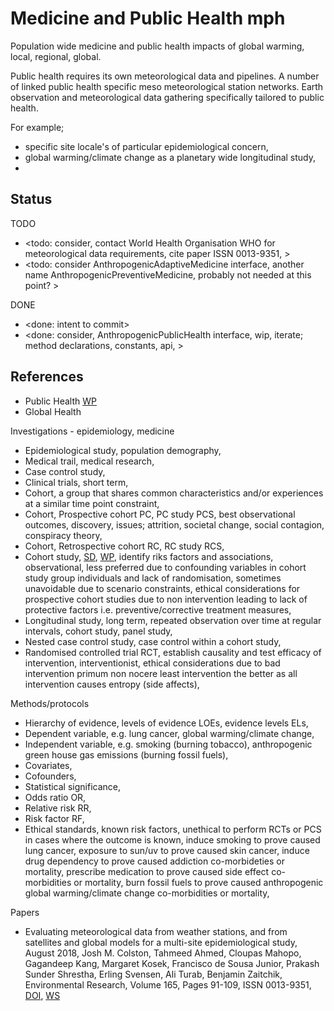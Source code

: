 # Medicine and Public Health mph

Population wide medicine and public health impacts of global warming, local, regional, global. 

Public health requires its own meteorological data and pipelines. A number of linked public health specific meso meteorological station networks. Earth observation and meteorological data gathering specifically tailored to public health.

For example;
* specific site locale's of particular epidemiological concern, 
* global warming/climate change as a planetary wide longitudinal study, 
* 

## Status

TODO
* <todo: consider, contact World Health Organisation WHO for meteorological data requirements, cite paper ISSN 0013-9351, >
* <todo: consider AnthropogenicAdaptiveMedicine interface, another name AnthropogenicPreventiveMedicine, probably not needed at this point? >

DONE
* <done: intent to commit>
* <done: consider, AnthropogenicPublicHealth interface, wip, iterate; method declarations, constants, api, >

## References

* Public Health [WP](https://en.wikipedia.org/wiki/Public_health)
* Global Health

Investigations - epidemiology, medicine
* Epidemiological study, population demography, 
* Medical trail, medical research, 
* Case control study, 
* Clinical trials, short term, 
* Cohort, a group that shares common characteristics and/or experiences at a similar time point constraint, 
* Cohort, Prospective cohort PC, PC study PCS, best observational outcomes, discovery, issues; attrition, societal change, social contagion, conspiracy theory, 
* Cohort, Retrospective cohort RC, RC study RCS, 
* Cohort study, [SD](https://www.sciencedirect.com/topics/agricultural-and-biological-sciences/cohort-studies), [WP](https://en.wikipedia.org/wiki/Cohort_study), identify riks factors and associations, observational, less preferred due to confounding variables in cohort study group individuals and lack of randomisation, sometimes unavoidable due to scenario constraints, ethical considerations for prospective cohort studies due to non intervention leading to lack of protective factors i.e. preventive/corrective treatment measures, 
* Longitudinal study, long term, repeated observation over time at regular intervals, cohort study, panel study, 
* Nested case control study, case control within a cohort study, 
* Randomised controlled trial RCT, establish causality and test efficacy of intervention, interventionist, ethical considerations due to bad intervention primum non nocere least intervention the better as all intervention causes entropy (side affects), 


Methods/protocols
* Hierarchy of evidence, levels of evidence LOEs,  evidence levels ELs, 
* Dependent variable, e.g. lung cancer, global warming/climate change, 
* Independent variable, e.g. smoking (burning tobacco), anthropogenic green house gas emissions (burning fossil fuels),  
* Covariates, 
* Cofounders, 
* Statistical significance, 
* Odds ratio OR, 
* Relative risk RR, 
* Risk factor RF, 
* Ethical standards, known risk factors, unethical to perform RCTs or PCS in cases where the outcome is known, induce smoking to prove caused lung cancer, exposure to sun/uv to prove caused skin cancer, induce drug dependency to prove caused addiction co-morbideties or mortality, prescribe medication to prove caused side effect co-morbidities or mortality, burn fossil fuels to prove caused anthropogenic global warming/climate change co-morbidities or mortality, 

Papers
* Evaluating meteorological data from weather stations, and from satellites and global models for a multi-site epidemiological study, August 2018, Josh M. Colston, Tahmeed Ahmed, Cloupas Mahopo, Gagandeep Kang, Margaret Kosek, Francisco de Sousa Junior, Prakash Sunder Shrestha, Erling Svensen, Ali Turab, Benjamin Zaitchik, Environmental Research, Volume 165, Pages 91-109, ISSN 0013-9351, [DOI](https://doi.org/10.1016/j.envres.2018.02.027), [WS](https://www.sciencedirect.com/science/article/pii/S0013935118300926)